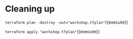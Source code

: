 # Cleaning up

`terraform plan -destroy -out="workshop.tfplan"`{{execute}}

`terraform apply "workshop.tfplan"`{{execute}}
